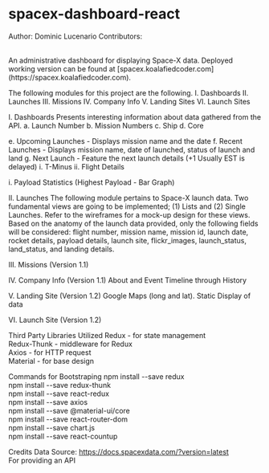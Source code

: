 # spacex-dashboard-react
Author: Dominic Lucenario
Contributors: 

</br>
An administrative dashboard for displaying Space-X data. Deployed working version can be found at [spacex.koalafiedcoder.com](https://spacex.koalafiedcoder.com).

The following modules for this project are the following. 
I. Dashboards
II. Launches
III. Missions
IV. Company Info
V. Landing Sites
VI. Launch Sites

I. Dashboards 
Presents interesting information about data gathered from the API. 
a. Launch Number
b. Mission Numbers
c. Ship
d. Core

e. Upcoming Launches - Displays mission name and the date
f. Recent Launches - Displays mission name, date of launched, status of launch and land
g. Next Launch - Feature the next launch details (+1 Usually EST is delayed)
	i. T-Minus
	ii. Flight Details

i. Payload Statistics (Highest Payload - Bar Graph)

II. Launches 
The following module pertains to Space-X launch data. Two fundamental views are going to be implemented; (1) Lists and (2) Single Launches. Refer to the wireframes for a mock-up design for these views. Based on the anatomy of the launch data provided, only the following fields will be considered: flight number, mission name, mission id, launch date, rocket details, payload details, launch site, flickr_images, launch_status, land_status, and landing details.

III. Missions (Version 1.1)

IV. Company Info (Version 1.1)
About and Event Timeline through History


V. Landing Site (Version 1.2)
Google Maps (long and lat). Static Display of data

VI. Launch Site  (Version 1.2)

Third Party Libraries Utilized
Redux - for state management <br/> 
Redux-Thunk - middleware for Redux <br/>
Axios - for HTTP request <br/>
Material - for base design <br/>

Commands for Bootstraping
npm install --save redux <br/>
npm install --save redux-thunk <br/>
npm install --save react-redux <br/>
npm install --save axios <br/>
npm install --save @material-ui/core <br/>
npm install --save react-router-dom <br/>
npm install --save chart.js <br/>
npm install --save react-countup <br/>

Credits
Data Source: https://docs.spacexdata.com/?version=latest <br/>
For providing an API
